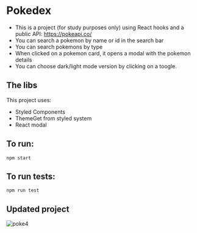 # Pokedex 

- This is a project (for study purposes only) using React hooks and a public API: https://pokeapi.co/
- You can search a pokemon by name or id in the search bar
- You can search pokemons by type
- When clicked on a pokemon card, it opens a modal with the pokemon details
- You can choose dark/light mode version by clicking on a toogle.

## The libs
This project uses:

- Styled Components
- ThemeGet from styled system
- React modal

## To run:
``` npm start ```

## To run tests:
``` npm run test ```

## Updated project
![poke4](https://user-images.githubusercontent.com/62312328/174865118-7fc7187c-717a-4c57-9d33-7254103f1fe1.gif)
